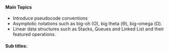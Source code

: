 #### Main Topics

* Introduce pseudocode conventions
* Asymptotic notations such as big-oh (O), big theta (Ө), big-omega (Ω).
* Linear data structures such as Stacks, Queues and Linked List and their featured operations.

#### Sub titles:
